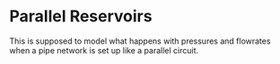 # Parallel Reservoirs

This is supposed to model what happens with pressures and flowrates when a pipe network is set up like a parallel circuit.
